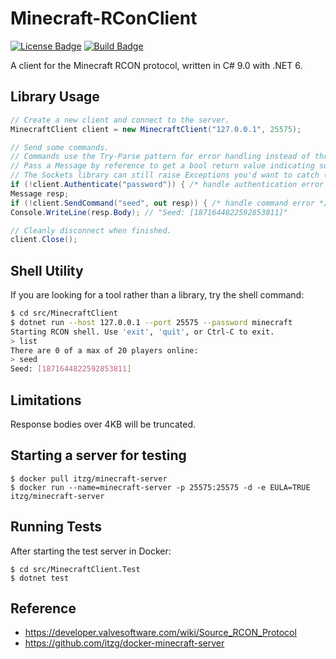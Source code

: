 # Minecraft-RConClient

[![License Badge]][License]
[![Build Badge]][Build]

A client for the Minecraft RCON protocol, written in C# 9.0 with .NET 6.

## Library Usage

```csharp
// Create a new client and connect to the server.
MinecraftClient client = new MinecraftClient("127.0.0.1", 25575);

// Send some commands.
// Commands use the Try-Parse pattern for error handling instead of throwing Exceptions.
// Pass a Message by reference to get a bool return value indicating success or failure.
// The Sockets library can still raise Exceptions you'd want to catch (e.g. connection failures).
if (!client.Authenticate("password")) { /* handle authentication error */ };
Message resp;
if (!client.SendCommand("seed", out resp)) { /* handle command error */ };
Console.WriteLine(resp.Body); // "Seed: [1871644822592853811]"

// Cleanly disconnect when finished.
client.Close();
```

## Shell Utility

If you are looking for a tool rather than a library, try the shell command:

```bash
$ cd src/MinecraftClient
$ dotnet run --host 127.0.0.1 --port 25575 --password minecraft
Starting RCON shell. Use 'exit', 'quit', or Ctrl-C to exit.
> list
There are 0 of a max of 20 players online:
> seed
Seed: [1871644822592853811]
```

## Limitations

Response bodies over 4KB will be truncated.

## Starting a server for testing

```
$ docker pull itzg/minecraft-server
$ docker run --name=minecraft-server -p 25575:25575 -d -e EULA=TRUE itzg/minecraft-server
```

## Running Tests

After starting the test server in Docker:

```
$ cd src/MinecraftClient.Test
$ dotnet test
```

## Reference

- https://developer.valvesoftware.com/wiki/Source_RCON_Protocol
- https://github.com/itzg/docker-minecraft-server

[License]: https://www.gnu.org/licenses/gpl-3.0
[License Badge]: https://img.shields.io/badge/License-GPLv3-blue.svg
[Build]: https://github.com/JulianBru/Minecraft-RConClient/actions/workflows/build.yaml
[Build Badge]: https://github.com/JulianBru/Minecraft-RConClient/actions/workflows/build.yaml/badge.svg?branch=main
